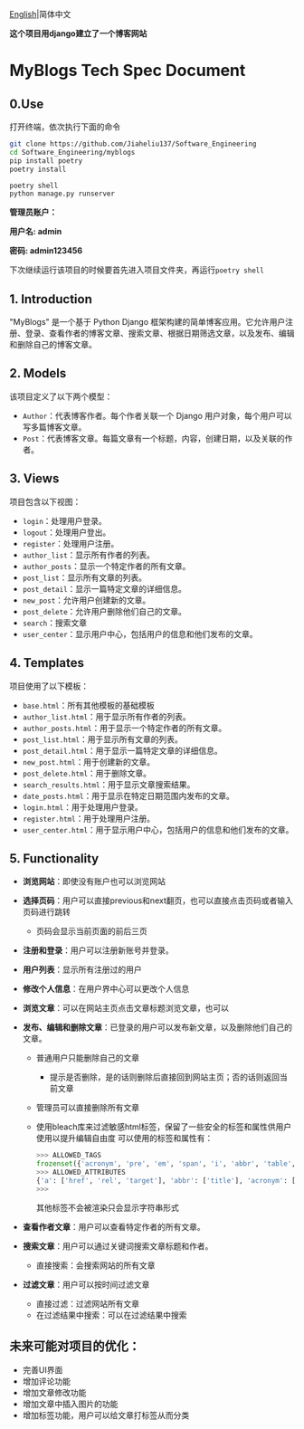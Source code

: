

[English](.././README.md)|简体中文

**这个项目用django建立了一个博客网站**

# MyBlogs Tech Spec Document

## 0.Use

打开终端，依次执行下面的命令

```bash
git clone https://github.com/Jiaheliu137/Software_Engineering
cd Software_Engineering/myblogs
pip install poetry
poetry install
```

```python
poetry shell
python manage.py runserver
```

**管理员账户：**

**用户名: admin**

**密码: admin123456**

下次继续运行该项目的时候要首先进入项目文件夹，再运行`poetry shell`

## 1. Introduction

"MyBlogs" 是一个基于 Python Django 框架构建的简单博客应用。它允许用户注册、登录、查看作者的博客文章、搜索文章、根据日期筛选文章，以及发布、编辑和删除自己的博客文章。

## 2. Models

该项目定义了以下两个模型：

- `Author`：代表博客作者。每个作者关联一个 Django 用户对象，每个用户可以写多篇博客文章。
- `Post`：代表博客文章。每篇文章有一个标题，内容，创建日期，以及关联的作者。

## 3. Views

项目包含以下视图：

- `login`：处理用户登录。
- `logout`：处理用户登出。
- `register`：处理用户注册。
- `author_list`：显示所有作者的列表。
- `author_posts`：显示一个特定作者的所有文章。
- `post_list`：显示所有文章的列表。
- `post_detail`：显示一篇特定文章的详细信息。
- `new_post`：允许用户创建新的文章。
- `post_delete`：允许用户删除他们自己的文章。
- `search`：搜索文章
- `user_center`：显示用户中心，包括用户的信息和他们发布的文章。

## 4. Templates

项目使用了以下模板：

- `base.html`：所有其他模板的基础模板
- `author_list.html`：用于显示所有作者的列表。
- `author_posts.html`：用于显示一个特定作者的所有文章。
- `post_list.html`：用于显示所有文章的列表。
- `post_detail.html`：用于显示一篇特定文章的详细信息。
- `new_post.html`：用于创建新的文章。
- `post_delete.html`：用于删除文章。
- `search_results.html`：用于显示文章搜索结果。
- `date_posts.html`：用于显示在特定日期范围内发布的文章。
- `login.html`：用于处理用户登录。
- `register.html`：用于处理用户注册。
- `user_center.html`：用于显示用户中心，包括用户的信息和他们发布的文章。

## 5. Functionality

- **浏览网站**：即使没有账户也可以浏览网站

- **选择页码**：用户可以直接previous和next翻页，也可以直接点击页码或者输入页码进行跳转

  - 页码会显示当前页面的前后三页

- **注册和登录**：用户可以注册新账号并登录。

- **用户列表**：显示所有注册过的用户

- **修改个人信息**：在用户界中心可以更改个人信息

- **浏览文章**：可以在网站主页点击文章标题浏览文章，也可以

- **发布、编辑和删除文章**：已登录的用户可以发布新文章，以及删除他们自己的文章。

  - 普通用户只能删除自己的文章
    - 提示是否删除，是的话则删除后直接回到网站主页；否的话则返回当前文章
    
  - 管理员可以直接删除所有文章

  - 使用bleach库来过滤敏感html标签，保留了一些安全的标签和属性供用户使用以提升编辑自由度
    可以使用的标签和属性有：

    ```python
    >>> ALLOWED_TAGS
    frozenset({'acronym', 'pre', 'em', 'span', 'i', 'abbr', 'table', 'li', 'blockquote', 'h4', 'h2', 'div', 'th', 'img', 'thead', 'br', 'ol', 'tbody', 'strong', 'td', 'b', 'h3', 'h1', 'code', 'tr', 'a', 'h5', 'p', 'ul', 'h6'})
    >>> ALLOWED_ATTRIBUTES
    {'a': ['href', 'rel', 'target'], 'abbr': ['title'], 'acronym': ['title'], 'img': ['src', 'alt']}
    >>> 
    ```

    其他标签不会被渲染只会显示字符串形式

- **查看作者文章**：用户可以查看特定作者的所有文章。

- **搜索文章**：用户可以通过关键词搜索文章标题和作者。

  - 直接搜索：会搜索网站的所有文章
  
- **过滤文章**：用户可以按时间过滤文章

  - 直接过滤：过滤网站所有文章
  - 在过滤结果中搜索：可以在过滤结果中搜索


## 未来可能对项目的优化：

- 完善UI界面 
- 增加评论功能 
- 增加文章修改功能 
- 增加文章中插入图片的功能 
- 增加标签功能，用户可以给文章打标签从而分类



